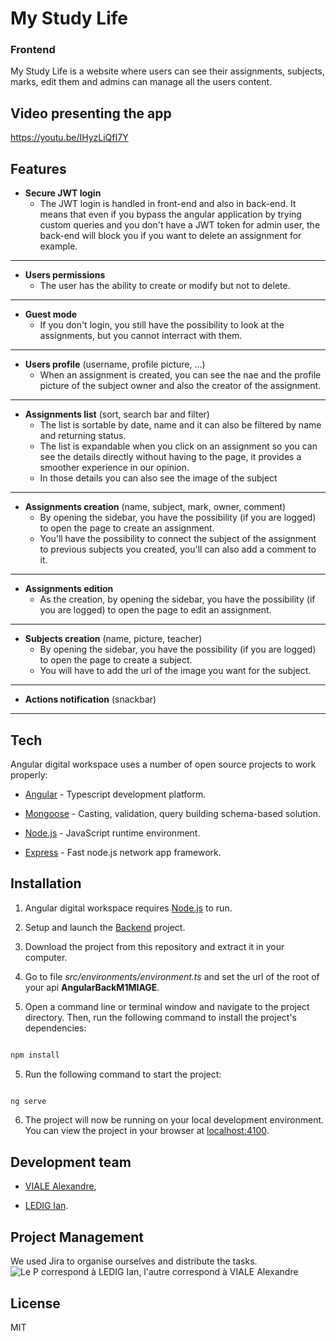 
# My Study Life

### Frontend

My Study Life is a website where users can see their assignments, subjects, marks, edit them and admins can manage all the users content.

## Video presenting the app
 https://youtu.be/IHyzLiQfI7Y

## Features

-  **Secure JWT login**
	- The JWT login is handled in front-end and also in back-end. It means that even if you bypass the angular application by trying custom queries and you don't have a JWT token for admin user, the back-end will block you if you want to delete an assignment for example.
---
-  **Users permissions**
	-  The user has the ability to create or modify but not to delete.
---
-  **Guest mode**
	- If you don't login, you still have the possibility to look at the assignments, but you cannot interract with them.
---
-  **Users profile** (username, profile picture, ...)
	- When an assignment is created, you can see the nae and the profile picture of the subject owner and also the creator of the assignment.
---
-  **Assignments list** (sort, search bar and filter)
	- The list is sortable by date, name and it can also be filtered by name and returning status.
	- The list is expandable when you click on an assignment so you can see the details directly without having to the page, it provides a smoother experience in our opinion.
	- In those details you can also see the image of the subject
---
-  **Assignments creation** (name, subject, mark, owner, comment)
	- By opening the sidebar, you have the possibility (if you are logged) to open the page to create an assignment.
	- You'll have the possibility to connect the subject of the assignment to previous subjects you created, you'll can also add a comment to it.
---
-  **Assignments edition**
	- As the creation, by opening the sidebar, you have the possibility (if you are logged) to open the page to edit an assignment.
---
-  **Subjects creation** (name, picture, teacher)
	- By opening the sidebar, you have the possibility (if you are logged) to open the page to create a subject.
	- You will have to add the url of the image you want for the subject.
---
-  **Actions notification** (snackbar)
---

## Tech

Angular digital workspace uses a number of open source projects to work properly:

- [Angular](https://angular.io/) - Typescript development platform.

- [Mongoose](https://mongoosejs.com/) - Casting, validation, query building schema-based solution.

- [Node.js](https://nodejs.org/) - JavaScript runtime environment.

- [Express](http://expressjs.com) - Fast node.js network app framework.

## Installation

1. Angular digital workspace requires [Node.js](https://nodejs.org/) to run.

2. Setup and launch the [Backend](https://github.com/alexandre-viale/AngularBackM1MIAGE) project.

3. Download the project from this repository and extract it in your computer.

4. Go to file *src/environments/environment.ts* and set the url of the root of your api **AngularBackM1MIAGE**.

6. Open a command line or terminal window and navigate to the project directory. Then, run the following command to install the project's dependencies:

```sh

npm install

```

5. Run the following command to start the project:

```sh

ng serve

```

6. The project will now be running on your local development environment. You can view the project in your browser at [localhost:4100](http://localhost:4100/).

## Development team

- [VIALE Alexandre](https://github.com/alexandre-viale),

- [LEDIG Ian](https://github.com/ian-ledig).

## Project Management
We used Jira to organise ourselves and distribute the tasks.
![Le P correspond à LEDIG Ian, l'autre correspond à VIALE Alexandre](https://cdn.discordapp.com/attachments/938717552723505182/1063776504175140894/image.png)

## License

MIT
